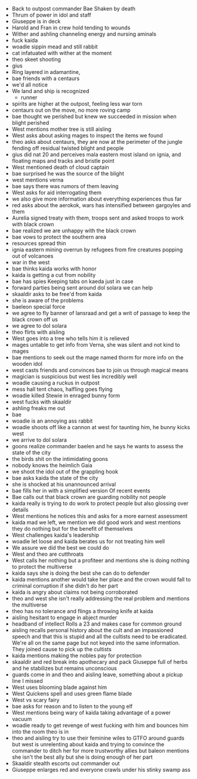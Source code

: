 - Back to outpost commander Bae
Shaken by death
- Thrum of power in idol and staff
- Giuseppe is in deck
- Harold and Fran in crew hold tending to wounds
- Wither and ashling channeling energy and nursing aminals
- fuck kaida
- woadie sippin mead and still rabbit
- cat infatuated with wither at the moment
- theo skeet shooting
- gius 
- Ring layered in adamantine, 
- bae friends with a centaurs 
- we'd all notice 
- We land and ship is recognized 
	- runner 
- spirits are higher at the outpost, feeling less war torn
- centaurs out on the move, no more roving camp
- bae thought we perished but knew we succeeded in mission when blight perished
- West mentions mother tree is still aisling
- West asks about asking mages to inspect the items we found
- theo asks about centaurs, they are now at the perimeter of the jungle fending off residual twisted blight and people
- gius did nat 20 and perceives mala eastern most island on ignia, and floating maps and tracks and bristle point 
- West mentioned death of cloud captain
- bae surprised he was the source of the blight 
- west mentions verna
- bae says there was rumors of them leaving 
- West asks for aid interrogating them
- we also give more information about everything experiences thus far
- red asks about the aerokok, wars has intensified between gargoyles and them 
- Aurelia signed treaty with them, troops sent and asked troops to work with black crown 
- bae realized we are unhappy with the black crown
- bae vows to protect the southern area
- resources spread thin
- ignia eastern mining overrun by refugees from fire creatures popping out of volcanoes
- war in the west 
- bae thinks kaida works with honor
- kaida is getting a cut from nobility
- bae has spies Keeping tabs on kaeda just in case
- forward parties being sent around dol solara we can help
- skaaldir asks to be free'd from kaida
- she is aware of the problems 
- baeleon special force 
- we agree to fly banner of lansraad and get a writ of passage to keep the black crown off us
- we agree to dol solara
- theo flirts with aisling
- West goes into a tree who tells him it is relieved
- mages untable to get info from Verna, she was silent and not kind to mages
- bae mentions to seek out the mage named thorm for more info on the wooden idol
- west casts friends and convinces bae to join us through magical means
- magician is suspicious but west lies incredibly well
- woadie causing a ruckus in outpost
- mess hall tent chaos, halfling goes flying
- woadie killed Stewie in enraged bunny form
- west fucks with skaaldir
- ashling freaks me out 
- bae 
- woadie is an annoying ass rabbit
- woadie shoots off like a cannon at west for taunting him, he bunny kicks west
- we arrive to dol solara
- goons realize commander baelen and he says he wants to assess the state of the city 
- the birds shit on the intimidating goons 
- nobody knows the heimlich Gaia 
- we shoot the idol out of the grappling hook
- bae asks kaida the state of the city
- she is shocked at his unannounced arrival
- bae fills her in with a simplified version Of recent events
- Bae calls out that black crown are guarding nobility not people
- kaida really is trying to do work to protect people but also glossing over details
- West mentions he notices this and asks for a more earnest assessment 
- kaida mad we left, we mention we did good work and west mentions they do nothing but for the benefit of themselves 
- West challenges kaida's leadership 
- woadie let loose and kaida berates us for not treating him well
- We assure we did the best we could do
- West and theo are cutthroats 
- West calls her nothing but a profiteer and mentions she is doing nothing to protect the multiverse
- kaida says she is doing the best she can do to defender
- kaida mentions another would take her place and the crown would fall to criminal corruption if she didn't do her part
- kaida is angry about claims not being corroborated
- theo and west she isn't really addressing the real problem and mentions the multiverse
- theo has no tolerance and flings a throwing knife at kaida
- aisling hesitant to engage in abject murder 
- headband of intellect Rolls a 23 and makes case for common ground 
- aisling recalls personal history about the cult and an impassioned speech and that this is stupid and all the cultists need to be eradicated. We're all on the same page but not keyed into the same information. They joined cause to pick up the cultists 
- kaida mentions making the nobles pay for protection 
- skaaldir and red break into apothecary and pack Giuseppe full of herbs and he stabilizes but remains unconscious 
- guards come in and theo and aisling leave, something about a pickup line I missed
- West uses blooming blade against him
- West Quickens spell and uses green flame blade
- West vs scary fairy
- bae asks for reason and to listen to the young elf
- West mentions being wary of kaida taking advantage of a power vacuum 
- woadie ready to get revenge of west fucking with him and bounces him into the room theo is in
- theo and aisling try to use their feminine wiles to GTFO around guards but west is unrelenting about kaida and trying to convince the commander to ditch her for more trustworthy allies but baleon mentions she isn't the best ally but she is doing enough of her part 
- Skaaldir stealth escorts out commander out
- Giuseppe enlarges red and everyone crawls under his stinky swamp ass



